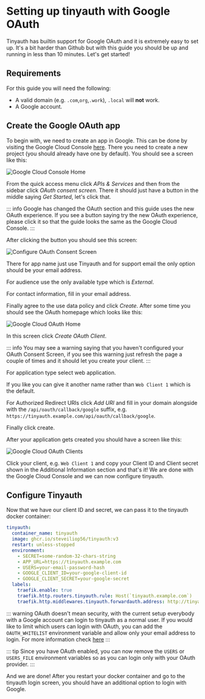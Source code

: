 # Setting up tinyauth with Google OAuth

Tinyauth has builtin support for Google OAuth and it is extremely easy to set up. It's a bit harder than Github but with this guide you should be up and running in less than 10 minutes. Let's get started!

## Requirements

For this guide you will need the following:

- A valid domain (e.g. `.com`,`org`,`.work`), `.local` will **not** work.
- A Google account.

## Create the Google OAuth app

To begin with, we need to create an app in Google. This can be done by visiting the Google Cloud Console [here](https://console.cloud.google.com/). There you need to create a new project (you should already have one by default). You should see a screen like this:

![Google Cloud Console Home](/screenshots/google-cloud-home.png)

From the quick access menu click _APIs & Services_ and then from the sidebar click _OAuth consent screen_. There it should just have a button in the middle saying _Get Started_, let's click that.

::: info
Google has changed the OAuth section and this guide uses the new OAuth experience. If you see a button saying try the new OAuth experience, please click it so that the guide looks the same as the Google Cloud Console.
:::

After clicking the button you should see this screen:

![Configure OAuth Consent Screen](/screenshots/google-cloud-oauth-configure.png)

There for app name just use Tinyauth and for support email the only option should be your email address.

For audience use the only available type which is _External_.

For contact information, fill in your email address.

Finally agree to the use data policy and click _Create_. After some time you should see the OAuth homepage which looks like this:

![Google Cloud OAuth Home](/screenshots/google-cloud-oauth-home.png)

In this screen click _Create OAuth Client_.

::: info
You may see a warning saying that you haven't configured your OAuth Consent Screen, if you see this warning just refresh the page a couple of times and it should let you create your client.
:::

For application type select web application.

If you like you can give it another name rather than `Web Client 1` which is the default.

For Authorized Redirect URIs click _Add URI_ and fill in your domain alongside with the `/api/oauth/callback/google` suffix, e.g. `https://tinyauth.example.com/api/oauth/callback/google`.

Finally click create.

After your application gets created you should have a screen like this:

![Google Cloud OAuth Clients](/screenshots/google-cloud-oauth-created.png)

Click your client, e.g. `Web Client 1` and copy your Client ID and Client secret shown in the Additional Information section and that's it! We are done with the Google Cloud Console and we can now configure tinyauth.

## Configure Tinyauth

Now that we have our client ID and secret, we can pass it to the tinyauth docker container:

```yaml
tinyauth:
  container_name: tinyauth
  image: ghcr.io/steveiliop56/tinyauth:v3
  restart: unless-stopped
  environment:
    - SECRET=some-random-32-chars-string
    - APP_URL=https://tinyauth.example.com
    - USERS=your-email-password-hash
    - GOOGLE_CLIENT_ID=your-google-client-id
    - GOOGLE_CLIENT_SECRET=your-google-secret
  labels:
    traefik.enable: true
    traefik.http.routers.tinyauth.rule: Host(`tinyauth.example.com`)
    traefik.http.middlewares.tinyauth.forwardauth.address: http://tinyauth:3000/api/auth/traefik
```

::: warning
OAuth doesn't mean security, with the current setup everybody with a Google account can login to tinyauth as a normal user. If you would like to limit which users can login with OAuth, you can add the `OAUTH_WHITELIST` environment variable and allow only your email address to login. For more information check [here](../reference/configuration.md)
:::

::: tip
Since you have OAuth enabled, you can now remove the `USERS` or `USERS_FILE` environment variables so as you can login only with your OAuth provider.
:::

And we are done! After you restart your docker container and go to the tinyauth login screen, you should have an additional option to login with Google.
